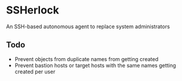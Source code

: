 # SSHerlock
An SSH-based autonomous agent to replace system administrators

## Todo

- Prevent objects from duplicate names from getting created
- Prevent bastion hosts or target hosts with the same names getting created per user